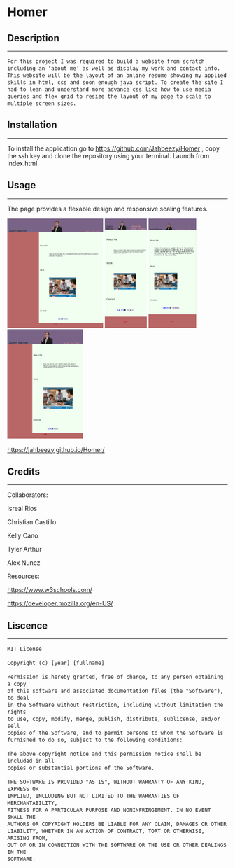 # Homer

## Description
---
    For this project I was required to build a website from scratch including an 'about me' as well as display my work and contact info. This website will be the layout of an online resume showing my applied skills in html, css and soon enough java script. To create the site I had to lean and understand more advance css like how to use media queries and flex grid to resize the layout of my page to scale to multiple screen sizes.

## Installation
---
 To install the application go to https://github.com/Jahbeezy/Homer , copy the ssh key and clone the repository using your terminal.
 Launch from index.html

## Usage
---
The page provides a flexable design and responsive scaling features.


<img src="./Assets/images/1.png" height = 250px alt text="web"/>
<img src="./Assets/images/2.png" height = 250px alt text="iphone 8"/>
<img src="./Assets/images/3.png" height = 250px alt text="iphone x"/>
<img src="./Assets/images/4.png" height = 250px alt text="ipad"/>

https://jahbeezy.github.io/Homer/

## Credits
---
Collaborators:

Isreal Rios

Christian Castillo

Kelly Cano

Tyler Arthur

Alex Nunez

Resources:

https://www.w3schools.com/

https://developer.mozilla.org/en-US/


## Liscence
---

    MIT License

    Copyright (c) [year] [fullname]

    Permission is hereby granted, free of charge, to any person obtaining a copy
    of this software and associated documentation files (the "Software"), to deal
    in the Software without restriction, including without limitation the rights
    to use, copy, modify, merge, publish, distribute, sublicense, and/or sell
    copies of the Software, and to permit persons to whom the Software is
    furnished to do so, subject to the following conditions:

    The above copyright notice and this permission notice shall be included in all
    copies or substantial portions of the Software.

    THE SOFTWARE IS PROVIDED "AS IS", WITHOUT WARRANTY OF ANY KIND, EXPRESS OR
    IMPLIED, INCLUDING BUT NOT LIMITED TO THE WARRANTIES OF MERCHANTABILITY,
    FITNESS FOR A PARTICULAR PURPOSE AND NONINFRINGEMENT. IN NO EVENT SHALL THE
    AUTHORS OR COPYRIGHT HOLDERS BE LIABLE FOR ANY CLAIM, DAMAGES OR OTHER
    LIABILITY, WHETHER IN AN ACTION OF CONTRACT, TORT OR OTHERWISE, ARISING FROM,
    OUT OF OR IN CONNECTION WITH THE SOFTWARE OR THE USE OR OTHER DEALINGS IN THE
    SOFTWARE.